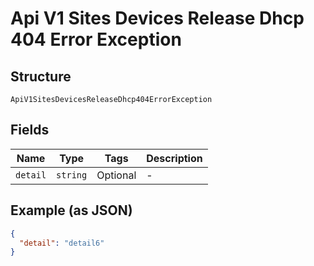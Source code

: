 
# Api V1 Sites Devices Release Dhcp 404 Error Exception

## Structure

`ApiV1SitesDevicesReleaseDhcp404ErrorException`

## Fields

| Name | Type | Tags | Description |
|  --- | --- | --- | --- |
| `detail` | `string` | Optional | - |

## Example (as JSON)

```json
{
  "detail": "detail6"
}
```

